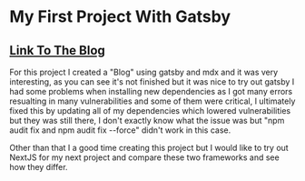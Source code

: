 # My First Project With Gatsby
## <a href="https://snazzy-syrniki-9b63bc.netlify.app/">Link To The Blog</a>

<p>For this project I created a "Blog" using gatsby and mdx and it was very interesting, as you can see it's not finished but it was nice to try out gatsby
  I had some problems when installing new dependencies as I got many errors resualting in many vulnerabilities and some of them were critical, I ultimately
  fixed this by updating all of my dependencies which lowered vulnerabilities but they was still there, I don't exactly know what the issue was but "npm audit
  fix and npm audit fix --force" didn't work in this case.
  
  Other than that I a good time creating this project but I would like to try out NextJS for my next project and compare these two frameworks and see how they differ.

